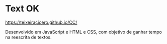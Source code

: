 # Text OK

https://teixeiracicero.github.io/CC/

Desenvolvido em JavaScript e HTML e CSS, com objetivo de ganhar tempo na reescrita de textos.

